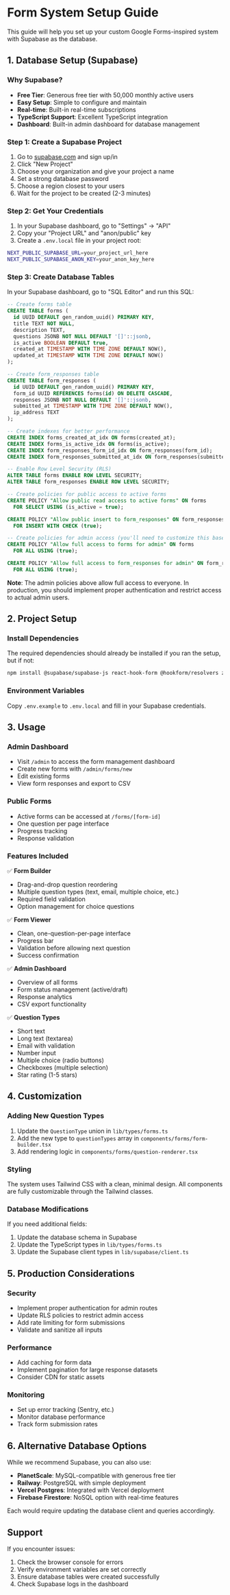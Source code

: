 # Form System Setup Guide

This guide will help you set up your custom Google Forms-inspired system with Supabase as the database.

## 1. Database Setup (Supabase)

### Why Supabase?
- **Free Tier**: Generous free tier with 50,000 monthly active users
- **Easy Setup**: Simple to configure and maintain
- **Real-time**: Built-in real-time subscriptions
- **TypeScript Support**: Excellent TypeScript integration
- **Dashboard**: Built-in admin dashboard for database management

### Step 1: Create a Supabase Project

1. Go to [supabase.com](https://supabase.com) and sign up/in
2. Click "New Project"
3. Choose your organization and give your project a name
4. Set a strong database password
5. Choose a region closest to your users
6. Wait for the project to be created (2-3 minutes)

### Step 2: Get Your Credentials

1. In your Supabase dashboard, go to "Settings" → "API"
2. Copy your "Project URL" and "anon/public" key
3. Create a `.env.local` file in your project root:

```bash
NEXT_PUBLIC_SUPABASE_URL=your_project_url_here
NEXT_PUBLIC_SUPABASE_ANON_KEY=your_anon_key_here
```

### Step 3: Create Database Tables

In your Supabase dashboard, go to "SQL Editor" and run this SQL:

```sql
-- Create forms table
CREATE TABLE forms (
  id UUID DEFAULT gen_random_uuid() PRIMARY KEY,
  title TEXT NOT NULL,
  description TEXT,
  questions JSONB NOT NULL DEFAULT '[]'::jsonb,
  is_active BOOLEAN DEFAULT true,
  created_at TIMESTAMP WITH TIME ZONE DEFAULT NOW(),
  updated_at TIMESTAMP WITH TIME ZONE DEFAULT NOW()
);

-- Create form_responses table
CREATE TABLE form_responses (
  id UUID DEFAULT gen_random_uuid() PRIMARY KEY,
  form_id UUID REFERENCES forms(id) ON DELETE CASCADE,
  responses JSONB NOT NULL DEFAULT '[]'::jsonb,
  submitted_at TIMESTAMP WITH TIME ZONE DEFAULT NOW(),
  ip_address TEXT
);

-- Create indexes for better performance
CREATE INDEX forms_created_at_idx ON forms(created_at);
CREATE INDEX forms_is_active_idx ON forms(is_active);
CREATE INDEX form_responses_form_id_idx ON form_responses(form_id);
CREATE INDEX form_responses_submitted_at_idx ON form_responses(submitted_at);

-- Enable Row Level Security (RLS)
ALTER TABLE forms ENABLE ROW LEVEL SECURITY;
ALTER TABLE form_responses ENABLE ROW LEVEL SECURITY;

-- Create policies for public access to active forms
CREATE POLICY "Allow public read access to active forms" ON forms
  FOR SELECT USING (is_active = true);

CREATE POLICY "Allow public insert to form_responses" ON form_responses
  FOR INSERT WITH CHECK (true);

-- Create policies for admin access (you'll need to customize this based on your auth)
CREATE POLICY "Allow full access to forms for admin" ON forms
  FOR ALL USING (true);

CREATE POLICY "Allow full access to form_responses for admin" ON form_responses
  FOR ALL USING (true);
```

**Note**: The admin policies above allow full access to everyone. In production, you should implement proper authentication and restrict access to actual admin users.

## 2. Project Setup

### Install Dependencies

The required dependencies should already be installed if you ran the setup, but if not:

```bash
npm install @supabase/supabase-js react-hook-form @hookform/resolvers zod
```

### Environment Variables

Copy `.env.example` to `.env.local` and fill in your Supabase credentials.

## 3. Usage

### Admin Dashboard
- Visit `/admin` to access the form management dashboard
- Create new forms with `/admin/forms/new`
- Edit existing forms
- View form responses and export to CSV

### Public Forms
- Active forms can be accessed at `/forms/[form-id]`
- One question per page interface
- Progress tracking
- Response validation

### Features Included

✅ **Form Builder**
- Drag-and-drop question reordering
- Multiple question types (text, email, multiple choice, etc.)
- Required field validation
- Option management for choice questions

✅ **Form Viewer**
- Clean, one-question-per-page interface
- Progress bar
- Validation before allowing next question
- Success confirmation

✅ **Admin Dashboard**
- Overview of all forms
- Form status management (active/draft)
- Response analytics
- CSV export functionality

✅ **Question Types**
- Short text
- Long text (textarea)
- Email with validation
- Number input
- Multiple choice (radio buttons)
- Checkboxes (multiple selection)
- Star rating (1-5 stars)

## 4. Customization

### Adding New Question Types

1. Update the `QuestionType` union in `lib/types/forms.ts`
2. Add the new type to `questionTypes` array in `components/forms/form-builder.tsx`
3. Add rendering logic in `components/forms/question-renderer.tsx`

### Styling

The system uses Tailwind CSS with a clean, minimal design. All components are fully customizable through the Tailwind classes.

### Database Modifications

If you need additional fields:
1. Update the database schema in Supabase
2. Update the TypeScript types in `lib/types/forms.ts`
3. Update the Supabase client types in `lib/supabase/client.ts`

## 5. Production Considerations

### Security
- Implement proper authentication for admin routes
- Update RLS policies to restrict admin access
- Add rate limiting for form submissions
- Validate and sanitize all inputs

### Performance
- Add caching for form data
- Implement pagination for large response datasets
- Consider CDN for static assets

### Monitoring
- Set up error tracking (Sentry, etc.)
- Monitor database performance
- Track form submission rates

## 6. Alternative Database Options

While we recommend Supabase, you can also use:

- **PlanetScale**: MySQL-compatible with generous free tier
- **Railway**: PostgreSQL with simple deployment
- **Vercel Postgres**: Integrated with Vercel deployment
- **Firebase Firestore**: NoSQL option with real-time features

Each would require updating the database client and queries accordingly.

## Support

If you encounter issues:
1. Check the browser console for errors
2. Verify environment variables are set correctly
3. Ensure database tables were created successfully
4. Check Supabase logs in the dashboard